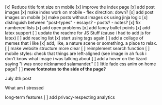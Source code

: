 [x] Reduce title font size on mobile
[x] improve the index page
[x] add post images
[x] make index work on mobile 
    - flex direction: down?
[x] add post images on mobile
[x] make posts without images ok using jinja logic
[x] distinguish between "post-types"
    - essays?
    - posts?
    - notes?
[x] fix numbered lists
[x] add open problems
[x] add fancy bullet points
[x] add latex support
[ ] update the readme for JS Stuff (cause i had to add js for latex)
[ ] add reading list
[x] start using tags again
[ ] add a collage of memes that i like
[x] add, like, a nature scene or something. a place to relax.
[ ] make website structure more clear
[ ] reimplement search function
[ ] mobile styles: check that things are left-aligned (see image in 
ah fuck i don't know what image i was talking about
[ ] add a hover on the lizard saying "i was once nicknamed salamander."
[ ] little fade css anim on home page?
[ ] **move footnotes to the side of the page?**

July 4th post

What am I stressed



long-term features
[ ] add privacy-respecting analytics